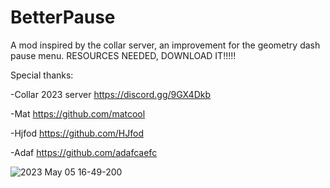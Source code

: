 # BetterPause
 A mod inspired by the collar server, an improvement for the geometry dash pause menu.
 RESOURCES NEEDED, DOWNLOAD IT!!!!!

Special thanks:

-Collar 2023 server https://discord.gg/9GX4Dkb


-Mat https://github.com/matcool


-Hjfod https://github.com/HJfod


-Adaf https://github.com/adafcaefc

![2023 May 05 16-49-200](https://user-images.githubusercontent.com/84187852/236574408-2d83ad3e-1979-4bff-817e-cf5433e20c8d.png)
